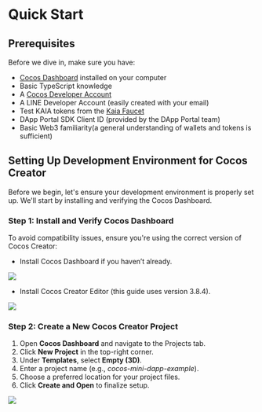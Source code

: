 # Quick Start

## Prerequisites <a id="prerequisites"></a> 

Before we dive in, make sure you have:

* [Cocos Dashboard](https://www.cocos.com/en/creator-download) installed on your computer
* Basic TypeScript knowledge 
* A [Cocos Developer Account](https://auth.cocos.com/#/sign_up/register?language=en)
* A LINE Developer Account (easily created with your email)
* Test KAIA tokens from the [Kaia Faucet](https://faucet.kaia.io/)
* DApp Portal SDK Client ID (provided by the DApp Portal team)
* Basic Web3 familiarity(a general understanding of wallets and tokens is sufficient)


## Setting Up Development Environment for Cocos Creator  <a id="setting-up-dev-environment"></a> 

Before we begin, let's ensure your development environment is properly set up. We'll start by installing and verifying the Cocos Dashboard.

### Step 1: Install and Verify Cocos Dashboard <a id="install-and-verify"></a> 

To avoid compatibility issues, ensure you're using the correct version of Cocos Creator:

* Install Cocos Dashboard if you haven’t already. 

![](/img/minidapps/cocos-creator/cocos-dashboard-download-r.png)

* Install Cocos Creator Editor (this guide uses version 3.8.4).

![](/img/minidapps/cocos-creator/cocos-creator-download-r.png)

### Step 2: Create a New Cocos Creator Project <a id="create-new-cocos-project"></a> 

1. Open **Cocos Dashboard** and navigate to the Projects tab.
2. Click **New Project** in the top-right corner.
3. Under **Templates**, select **Empty (3D)**.
4. Enter a project name (e.g., *cocos-mini-dapp-example*).
5. Choose a preferred location for your project files.
6. Click **Create and Open** to finalize setup. 

![](/img/minidapps/cocos-creator/cocos-create-project-r.png)
